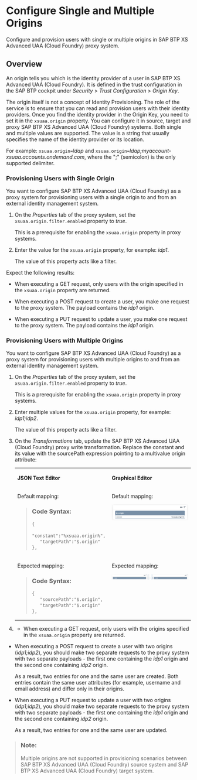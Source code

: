 <!-- loioe5c5900a098a4881879c61812389cc56 -->

# Configure Single and Multiple Origins

Configure and provision users with single or multiple origins in SAP BTP XS Advanced UAA \(Cloud Foundry\) proxy system.



<a name="loioe5c5900a098a4881879c61812389cc56__section_pc4_gpx_wxb"/>

## Overview

An origin tells you which is the identity provider of a user in SAP BTP XS Advanced UAA \(Cloud Foundry\). It is defined in the trust configuration in the SAP BTP cockpit under *Security* \> *Trust Configuration* \> *Origin Key*.

The origin itself is not a concept of Identity Provisioning. The role of the service is to ensure that you can read and provision users with their identity providers. Once you find the identity provider in the Origin Key, you need to set it in the `xsuaa.origin` property. You can configure it in source, target and proxy SAP BTP XS Advanced UAA \(Cloud Foundry\) systems. Both single and multiple values are supported. The value is a string that usually specifies the name of the identity provider or its location.

For example: `xsuaa.origin=`*ldap* and `xsuaa.origin=`*ldap;myaccount-xsuaa.accounts.ondemand.com*, where the ";" \(semicolon\) is the only supported delimiter.



### Provisioning Users with Single Origin

You want to configure SAP BTP XS Advanced UAA \(Cloud Foundry\) as a proxy system for provisioning users with a single origin to and from an external identity management system.

1.  On the *Properties* tab of the proxy system, set the `xsuaa.origin.filter.enabled` property to *true*.

    This is a prerequisite for enabling the `xsuaa.origin` property in proxy systems.

2.  Enter the value for the `xsuaa.origin` property, for example: *idp1*.

    The value of this property acts like a filter.


Expect the following results:

-   When executing a GET request, only users with the origin specified in the `xsuaa.origin` property are returned.

-   When executing a POST request to create a user, you make one request to the proxy system. The payload contains the *idp1* origin.

-   When executing a PUT request to update a user, you make one request to the proxy system. The payload contains the *idp1* origin.




### Provisioning Users with Multiple Origins

You want to configure SAP BTP XS Advanced UAA \(Cloud Foundry\) as a proxy system for provisioning users with multiple origins to and from an external identity management system.

1.  On the *Properties* tab of the proxy system, set the `xsuaa.origin.filter.enabled` property to *true*.

    This is a prerequisite for enabling the `xsuaa.origin` property in proxy systems.

2.  Enter multiple values for the `xsuaa.origin` property, for example: *idp1;idp2*.

    The value of this property acts like a filter.

3.  On the *Transformations* tab, update the SAP BTP XS Advanced UAA \(Cloud Foundry\) proxy write transformation. Replace the constant and its value with the sourcePath expression pointing to a multivalue origin attribute:


    <table>
    <tr>
    <th valign="top">

    JSON Text Editor
    
    </th>
    <th valign="top">

    Graphical Editor
    
    </th>
    </tr>
    <tr>
    <td valign="top">
    
    Default mapping:

    > ### Code Syntax:  
    > ```
    > {
    >    "constant":"%xsuaa.origin%",
    >    "targetPath":"$.origin"
    > },
    > 
    > ```


    
    </td>
    <td valign="top">
    
    Default mapping:

    ![](images/Proxy_Origin_Default_d5ccf9d.png)
    
    </td>
    </tr>
    <tr>
    <td valign="top">
    
    Expected mapping:

    > ### Code Syntax:  
    > ```
    > {
    >    "sourcePath":"$.origin",
    >    "targetPath":"$.origin"
    > },
    > 
    > ```


    
    </td>
    <td valign="top">
    
    Expected mapping:

    ![](images/Proxy_Origin_Changed_9fdea45.png)
    
    </td>
    </tr>
    </table>
    
4.  -   When executing a GET request, only users with the origins specified in the `xsuaa.origin` property are returned.

-   When executing a POST request to create a user with two origins \(*idp1;idp2*\), you should make two separate requests to the proxy system with two separate payloads - the first one containing the *idp1* origin and the second one containing *idp2* origin.

    As a result, two entries for one and the same user are created. Both entries contain the same user attributes \(for example, username and email address\) and differ only in their origins.

-   When executing a PUT request to update a user with two origins \(*idp1;idp2*\), you should make two separate requests to the proxy system with two separate payloads - the first one containing the *idp1* origin and the second one containing *idp2* origin.

    As a result, two entries for one and the same user are updated.





### 

> ### Note:  
> Multiple origins are not supported in provisioning scenarios between SAP BTP XS Advanced UAA \(Cloud Foundry\) source system and SAP BTP XS Advanced UAA \(Cloud Foundry\) target system.

